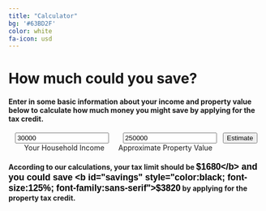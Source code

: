 ```yaml
---
title: "Calculator"
bg: '#63BD2F'
color: white
fa-icon: usd
---
```


# How much could you save?

#### Enter in some basic information about your income and property value below to calculate how much money you might save by applying for the tax credit.

<div align="center">
    <form name="calculator">
        <input type="textfield" name="income" value="30000">  
        &nbsp; &nbsp; &nbsp;        
        <input type="textfield" name="taxcost" value="250000">    
        &nbsp;        
        <input type="button" value="Estimate" onClick="calculations()">
        <br>
        Your Household Income
        &nbsp; &nbsp; &nbsp;
        Approximate Property Value
         &nbsp; &nbsp; &nbsp; &nbsp;  &nbsp;  &nbsp;  &nbsp; &nbsp; &nbsp;        
        <br>
    </form>
</div>

#### According to our calculations, your tax limit should be <b id="limit" style="color:black; font-size:125%; font-family:sans-serif">$1680</b> and you could save <b id="savings" style="color:black; font-size:125%; font-family:sans-serif">$3820</b> by applying for the property tax credit.

<script>
function calculations() {
    taxrate = 0.022

    startingval = eval(document.calculator.income.value)
    if (startingval > 8000) {
        calcedval = 0
        startingval -= 8000
    } else {
        startingval = 0
        calcedval = 0
    }
    
    if (startingval > 4000) {
        startingval -= 4000
        calcedval += .04*4000
    } else {
        calcedval += .04 * startingval
        startingval = 0
    }
    
    if (startingval > 4000) {
        startingval -= 4000
        calcedval += .065*4000
    } else {
        calcedval += .065*startingval
        startingval = 0
    }
    
    calcedval += .09*startingval
    startingval = 0
    
    
    savings = eval(document.calculator.taxcost.value)*taxrate - calcedval
    if (savings < 0) {
        savings = 0
    }
    
    document.getElementById('savings').innerHTML ="$" + savings
    document.getElementById('limit').innerHTML = "$" + calcedval

}
</script>
